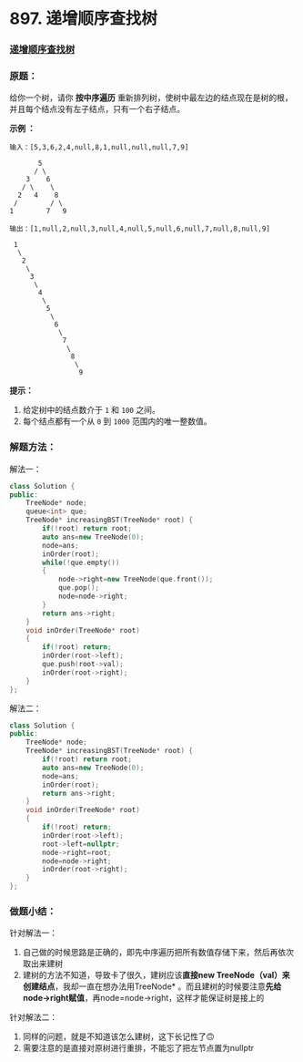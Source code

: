 # 897. 递增顺序查找树

### [递增顺序查找树](https://leetcode-cn.com/problems/increasing-order-search-tree/solution/di-zeng-shun-xu-cha-zhao-shu-by-leetcode/)

### 原题：

给你一个树，请你 **按中序遍历** 重新排列树，使树中最左边的结点现在是树的根，并且每个结点没有左子结点，只有一个右子结点。

**示例 ：**

```
输入：[5,3,6,2,4,null,8,1,null,null,null,7,9]

       5
      / \
    3    6
   / \    \
  2   4    8
 /        / \ 
1        7   9

输出：[1,null,2,null,3,null,4,null,5,null,6,null,7,null,8,null,9]

 1
  \
   2
    \
     3
      \
       4
        \
         5
          \
           6
            \
             7
              \
               8
                \
                 9  
```

**提示：**

1. 给定树中的结点数介于 `1` 和 `100` 之间。
2. 每个结点都有一个从 `0` 到 `1000` 范围内的唯一整数值。

### 解题方法：

解法一：

```cpp
class Solution {
public:
    TreeNode* node;
    queue<int> que;
    TreeNode* increasingBST(TreeNode* root) {
        if(!root) return root;
        auto ans=new TreeNode(0);
        node=ans;
        inOrder(root);
        while(!que.empty())
        {
            node->right=new TreeNode(que.front());
            que.pop();
            node=node->right;
        }
        return ans->right;
    }
    void inOrder(TreeNode* root)
    {
        if(!root) return;
        inOrder(root->left);
        que.push(root->val);
        inOrder(root->right); 
    }
};
```

解法二：

```cpp
class Solution {
public:
    TreeNode* node;
    TreeNode* increasingBST(TreeNode* root) {
        if(!root) return root;
        auto ans=new TreeNode(0);
        node=ans;
        inOrder(root);
        return ans->right;
    }
    void inOrder(TreeNode* root)
    {
        if(!root) return;
        inOrder(root->left);
        root->left=nullptr;
        node->right=root;
        node=node->right;
        inOrder(root->right); 
    }
};
```

### 做题小结：

针对解法一：

1. 自己做的时候思路是正确的，即先中序遍历把所有数值存储下来，然后再依次取出来建树
2. 建树的方法不知道，导致卡了很久，建树应该**直接new TreeNode（val）来创建结点**，我却一直在想办法用TreeNode\* 。而且建树的时候要注意**先给node->right赋值**，再node=node->right，这样才能保证树是接上的

针对解法二：

1. 同样的问题，就是不知道该怎么建树，这下长记性了🙃
2. 需要注意的是直接对原树进行重排，不能忘了把左节点置为nullptr
